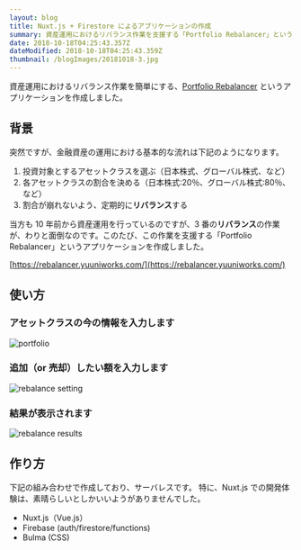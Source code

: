 ```yaml
---
layout: blog
title: Nuxt.js + Firestore によるアプリケーションの作成
summary: 資産運用におけるリバランス作業を支援する「Portfolio Rebalancer」というアプリケーションを作成しました。
date: 2018-10-18T04:25:43.357Z
dateModified: 2018-10-18T04:25:43.359Z
thumbnail: /blogImages/20181018-3.jpg
---
```


資産運用におけるリバランス作業を簡単にする、[Portfolio Rebalancer](https://rebalancer.yuuniworks.com/)
というアプリケーションを作成しました。

## 背景

突然ですが、金融資産の運用における基本的な流れは下記のようになります。

1.  投資対象とするアセットクラスを選ぶ（日本株式、グローバル株式、など）
1.  各アセットクラスの割合を決める（日本株式:20％、グローバル株式:80％、など）
1.  割合が崩れないよう、定期的に**リバランス**する

当方も 10 年前から資産運用を行っているのですが、3 番の**リバランス**の作業が、わりと面倒なのです。このたび、この作業を支援する「Portfolio Rebalancer」というアプリケーションを作成しました。

[https://rebalancer.yuuniworks.com/](https://rebalancer.yuuniworks.com/)

## 使い方

### アセットクラスの今の情報を入力します

![portfolio](/blogImages/20181018-1.jpg)

### 追加（or 売却）したい額を入力します

![rebalance setting](/blogImages/20181018-2.jpg)

### 結果が表示されます

![rebalance results](/blogImages/20181018-3.jpg)

## 作り方

下記の組み合わせで作成しており、サーバレスです。
特に、Nuxt.js での開発体験は、素晴らしいとしかいいようがありませんでした。

- Nuxt.js（Vue.js）
- Firebase (auth/firestore/functions)
- Bulma (CSS)
